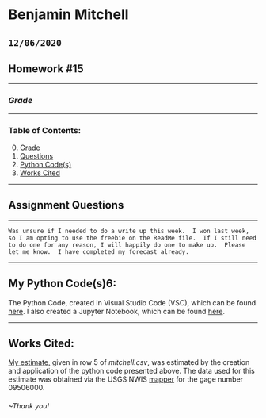 # Benjamin Mitchell
## `12/06/2020`
## Homework #15

___
<a name="grd"></a>
### ***Grade***


___
### Table of Contents:
0. [ Grade](#grd)
1. [ Questions](#qns)
2. [ Python Code(s)](#cod)
3. [ Works Cited](#cit)

___
<a name="qns"></a>
## Assignment Questions

___
`Was unsure if I needed to do a write up this week.  I won last week, so I am opting to use the freebie on the ReadMe file.  If I still need to do one for any reason, I will happily do one to make up.  Please let me know.  I have completed my forecast already.`

___
<a name="cod"></a>
## My Python Code(s)6:

The Python Code, created in Visual Studio Code (VSC), which can be found [here](Mitchell_week15.py).
I also created a Jupyter Notebook, which can be found [here](Mitchell_HW15.ipynb).

___
<a name="cit"></a>
## Works Cited:

[My estimate,](https://github.com/HAS-Tools-Fall2020/forecasting/blob/master/forecast_entries/mitchell.csv) given in row 5 of *mitchell.csv*, was estimated by the creation and application of the python code presented above.  The data used for this estimate was obtained via the USGS NWIS [mapper](https://maps.waterdata.usgs.gov/mapper/) for the gage number 09506000.
###### ~Thank you!
